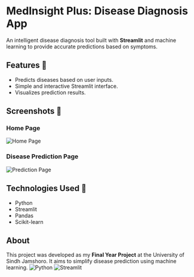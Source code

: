 
# MedInsight Plus: Disease Diagnosis App 

An intelligent disease diagnosis tool built with **Streamlit** and machine learning to provide accurate predictions based on symptoms.
## Features 🚀
- Predicts diseases based on user inputs.
- Simple and interactive Streamlit interface.
- Visualizes prediction results.
## Screenshots 📸

### Home Page
![Home Page](https://github.com/user-attachments/assets/d982b5b7-b785-452d-b965-fadb5b6bc000)


### Disease Prediction Page
![Prediction Page](screenshots/prediction.png)


## Technologies Used 🧰
- Python
- Streamlit
- Pandas
- Scikit-learn
## About
This project was developed as my **Final Year Project** at the University of Sindh Jamshoro. It aims to simplify disease prediction using machine learning.
![Python](https://img.shields.io/badge/python-3.8-blue)
![Streamlit](https://img.shields.io/badge/Streamlit-1.0-brightgreen)

